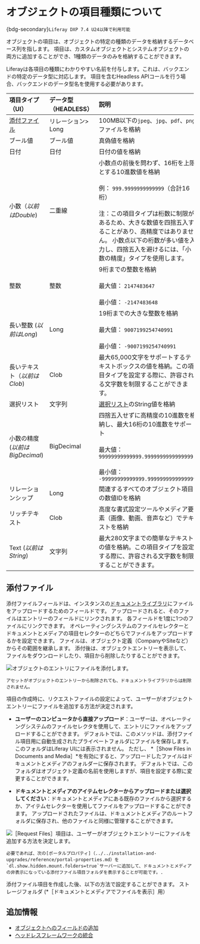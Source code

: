 # オブジェクトの項目種類について

{bdg-secondary}`Liferay DXP 7.4 U24以降で利用可能`

オブジェクトの項目は、オブジェクトの特定の種類のデータを格納するデータベース列を指します。 項目は、カスタムオブジェクトとシステムオブジェクトの両方に追加することができ、1種類のデータのみを格納することができます。

Liferayは各項目の種類にわかりやすい名前を付与します。これは、バックエンドの特定のデータ型に対応します。 項目を含むHeadless APIコールを行う場合、バックエンドのデータ型名を使用する必要があります。

| 項目タイプ（UI）               | データ型（HEADLESS） | 説明                                                                                                                                                                                                   |
|:----------------------- |:-------------- |:---------------------------------------------------------------------------------------------------------------------------------------------------------------------------------------------------- |
| [添付ファイル](#attachment)   | リレーション> Long   | 100MB以下の`jpeg`、`jpg`、`pdf`、`png`ファイルを格納                                                                                                                                                              |
| ブール値                    | ブール値           | 真偽値を格納                                                                                                                                                                                               |
| 日付                      | 日付             | 日付の値を格納                                                                                                                                                                                              |
| 小数（*以前はDouble*)         | 二重線            | 小数点の前後を問わず、16桁を上限とする10進数値を格納 <br><br> 例： `999.9999999999999`（合計16桁）<br><br> 注：この項目タイプは桁数に制限があるため、大きな数値を四捨五入することがあり、高精度ではありません。 小数点以下の桁数が多い値を入力し、四捨五入を避けるには、「小数の精度」タイプを使用します。 |
| 整数                      | 整数             | 9桁までの整数を格納 <br><br> 最大値： `2147483647` <br><br> 最小値： `-2147483648`                                                                                                            |
| 長い整数 (*以前はLong*)        | Long           | 19桁までの大きな整数を格納 <br><br> 最大値： `9007199254740991` <br><br> 最小値： `-9007199254740991`                                                                                            |
| 長いテキスト（*以前はClob*)       | Clob           | 最大65,000文字をサポートするテキストボックスの値を格納。この項目タイプを設定する際に、許容される文字数を制限することができます。                                                                                                                                  |
| 選択リスト                   | 文字列            | [選択リスト](./picklists.md)のString値を格納                                                                                                                                                                   |
| 小数の精度 (*以前はBigDecimal*) | BigDecimal     | 四捨五入せずに高精度の10進数を格納し、最大16桁の10進数をサポート <br><br> 最大値： `99999999999999.9999999999999999` <br><br> 最小値： `-99999999999999.9999999999999999`                                         |
| リレーションシップ               | Long           | 関連するすべてのオブジェクト項目の数値IDを格納                                                                                                                                                                             |
| リッチテキスト                 | Clob           | 高度な書式設定ツールやメディア要素（画像、動画、音声など）でテキストを格納                                                                                                                                                                |
| Text (*以前はString*)      | 文字列            | 最大280文字までの簡単なテキストの値を格納。この項目タイプを設定する際に、許容される文字数を制限することができます。                                                                                                                                          |

## 添付ファイル

添付ファイルフィールドは、インスタンスの[ドキュメントライブラリ](../../system-administration/file-storage.md)にファイルをアップロードするためのフィールドです。 アップロードされると、そのファイルはエントリーのフィールドにリンクされます。 各フィールドを1度に1つのファイルにリンクできます。 オペレーティングシステムのファイルセレクターとドキュメントとメディアの項目セレクターのどちらでファイルをアップロードするかを設定できます。 ファイルは、オブジェクト定義（CompanyやSiteなど）からその範囲を継承します。 添付後は、オブジェクトエントリーを表示して、ファイルをダウンロードしたり、項目から削除したりすることができます。

![オブジェクトのエントリにファイルを添付します。](./understanding-object-field-types/images/01.png)

```{important}
アセットがオブジェクトのエントリーから削除されても、ドキュメントライブラリからは削除されません。
```

項目の作成時に、リクエストファイルの設定によって、ユーザーがオブジェクトエントリーにファイルを追加する方法が決定されます。

* **ユーザーのコンピュータから直接アップロード**：ユーザーは、オペレーティングシステムのファイルセレクタを使用して、エントリにファイルをアップロードすることができます。 デフォルトでは、このメソッドは、添付ファイル項目用に自動生成されたプライベートフォルダにファイルを保存します。 このフォルダはLiferay UIには表示されません。 ただし、 *［Show Files in Documents and Media］*を有効にすると、アップロードしたファイルはドキュメントとメディアのフォルダーに保存されます。 デフォルトでは、このフォルダはオブジェクト定義の名前を使用しますが、項目を設定する際に変更することができます。

* **ドキュメントとメディアのアイテムセレクターからアップロードまたは選択してください**：ドキュメントとメディアにある既存のファイルから選択するか、アイテムセレクターを使用してファイルをアップロードすることができます。 アップロードされたファイルは、ドキュメントとメディアのルートフォルダに保存され、他のファイルと同様に管理することができます。

![［Request Files］項目は、ユーザーがオブジェクトエントリーにファイルを追加する方法を決定します。](./understanding-object-field-types/images/02.png)

```{note}
必要であれば、次の[ポータルプロパティ]（../../installation-and-upgrades/reference/portal-properties.md）を`dl.show.hidden.mount.folders=true`サーバーに追加して、ドキュメントとメディアの非表示になっている添付ファイル項目フォルダを表示することが可能です。. 
```

添付ファイル項目を作成した後、以下の方法で設定することができます。
ストレージフォルダ (*［ドキュメントとメディアでファイルを表示］用）</td> 

</tr> </tbody> </table> 

<!-- 
## Text Fields

### Text

### Long Text

### Rich Text

Use this field type to create rich text compositions that include images, links, and other elements.

## Picklist

## Numeric Fields 

### Integer

### Long Integer

### Decimal

### Precision Decimal

## Relationship Fields
-->



## 追加情報

* [オブジェクトへのフィールドの追加](./creating-and-managing-objects/adding-fields-to-objects.md)
* [ヘッドレスフレームワークの統合](./understanding-object-integrations/headless-framework-integration.md)
